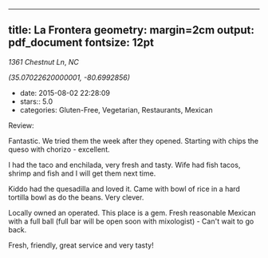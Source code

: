 
---
title: La Frontera
geometry: margin=2cm
output: pdf_document
fontsize: 12pt
---

_1361 Chestnut Ln_, _NC_

*(35.07022620000001, -80.6992856)*

- date: 2015-08-02 22:28:09
- stars:: 5.0
-  categories: Gluten-Free, Vegetarian, Restaurants, Mexican

Review:

Fantastic. We tried them the week after they opened. Starting with chips the queso with chorizo - excellent.

I had the taco and enchilada, very fresh and tasty. Wife had fish tacos, shrimp and fish and I will get them next time. 

Kiddo had the quesadilla and loved it. Came with bowl of rice in a hard tortilla bowl as do the beans. Very clever. 

Locally owned an operated. This place is a gem.  Fresh reasonable Mexican with a full ball (full bar will be open soon with mixologist) - Can't wait to go back. 

Fresh, friendly, great service and very tasty!

